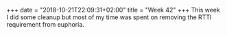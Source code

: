 +++
date = "2018-10-21T22:09:31+02:00"
title = "Week 42"
+++
This week I did some cleanup but most of my time was spent on removing the RTTI requirement from euphoria. 

